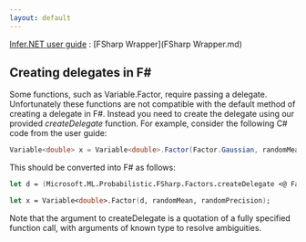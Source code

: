 ```yaml
---
layout: default 
--- 
```

[Infer.NET user guide](index.md) : [FSharp Wrapper](FSharp Wrapper.md) 

## Creating delegates in F\#

Some functions, such as Variable.Factor, require passing a delegate. Unfortunately these functions are not compatible with the default method of creating a delegate in F#. Instead you need to create the delegate using our provided _createDelegate_ function. For example, consider the following C# code from the user guide:

```csharp
Variable<double> x = Variable<double>.Factor(Factor.Gaussian, randomMean, randomPrecision);
```

This should be converted into F# as follows:

```fsharp
let d = (Microsoft.ML.Probabilistic.FSharp.Factors.createDelegate <@ Factor.Gaussian(0.0,0.0) @>) :?> FactorMethod<double,double,double>

let x = Variable<double>.Factor(d, randomMean, randomPrecision);
```

Note that the argument to createDelegate is a quotation of a fully specified function call, with arguments of known type to resolve ambiguities.
